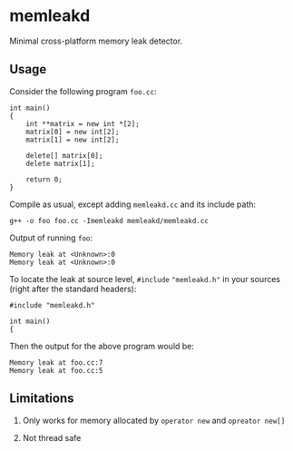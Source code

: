 # memleakd

Minimal cross-platform memory leak detector.

## Usage

Consider the following program `foo.cc`:

```
int main()
{
    int **matrix = new int *[2];
    matrix[0] = new int[2];
    matrix[1] = new int[2];

    delete[] matrix[0];
    delete matrix[1];

    return 0;
}
```

Compile as usual, except adding `memleakd.cc` and its include path:

```
g++ -o foo foo.cc -Imemleakd memleakd/memleakd.cc
```

Output of running `foo`:

```
Memory leak at <Unknown>:0
Memory leak at <Unknown>:0
```

To locate the leak at source level, `#include` `"memleakd.h"` in your sources (right after the standard headers):

```
#include "memleakd.h"

int main()
{
```

Then the output for the above program would be:

```
Memory leak at foo.cc:7
Memory leak at foo.cc:5
```

## Limitations

1. Only works for memory allocated by `operator new` and `opreator new[]`

2. Not thread safe
